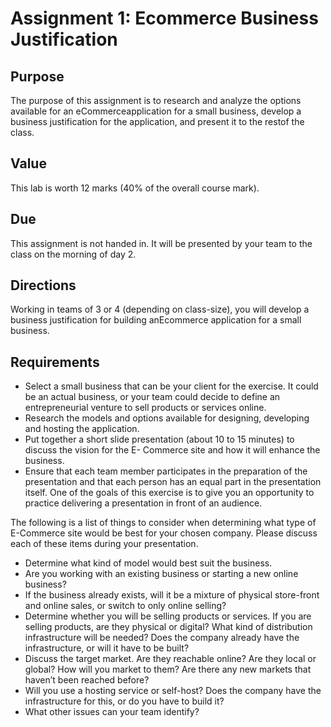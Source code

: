 # Assignment 1: Ecommerce Business Justification
## Purpose
The purpose of this assignment is to research and analyze the options available for an eCommerceapplication for a small business, develop a business justification for the application, and present it to the restof the class.

## Value
This lab is worth 12 marks (40% of the overall course mark).

## Due
This assignment is not handed in. It will be presented by your team to the class on the morning of day 2.

## Directions
Working in teams of 3 or 4 (depending on class-size), you will develop a business justification for building anEcommerce application for a small business.

## Requirements
- Select a small business that can be your client for the exercise. It could be an actual business, or your team could decide to define an entrepreneurial venture to sell products or services online.
- Research the models and options available for designing, developing and hosting the application. 
- Put together a short slide presentation (about 10 to 15 minutes) to discuss the vision for the E- Commerce site and how it will enhance the business.
- Ensure that each team member participates in the preparation of the presentation and that each person has an equal part in the presentation itself. One of the goals of this exercise is to give you an opportunity to practice delivering a presentation in front of an audience.

The following is a list of things to consider when determining what type of E-Commerce site would be best for your chosen company. Please discuss each of these items during your presentation.

- Determine what kind of model would best suit the business.
- Are you working with an existing business or starting a new online business?
- If the business already exists, will it be a mixture of physical store-front and online sales, or switch to only online selling?
- Determine whether you will be selling products or services. If you are selling products, are they physical or digital? What kind of distribution infrastructure will be needed? Does the company already have the infrastructure, or will it have to be built?
- Discuss the target market. Are they reachable online? Are they local or global? How will you market to them? Are there any new markets that haven’t been reached before?
- Will you use a hosting service or self-host? Does the company have the infrastructure for this, or do you have to build it?
- What other issues can your team identify?